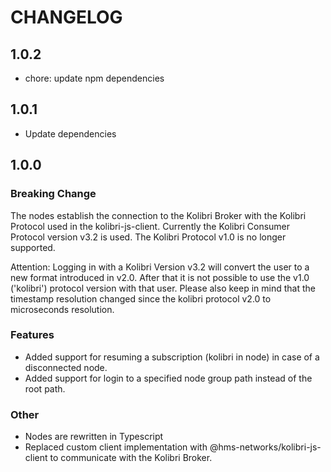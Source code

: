# CHANGELOG

## 1.0.2

- chore: update npm dependencies

## 1.0.1

- Update dependencies

## 1.0.0

### Breaking Change

The nodes establish the connection to the Kolibri Broker with the Kolibri Protocol used in the kolibri-js-client. Currently the Kolibri Consumer Protocol version v3.2 is used. The Kolibri Protocol v1.0 is no longer supported.

Attention: Logging in with a Kolibri Version v3.2 will convert the user to a new format introduced in v2.0. After that it is not possible to use the v1.0 ('kolibri') protocol version with that user.
Please also keep in mind that the timestamp resolution changed since the kolibri protocol v2.0 to microseconds resolution.

### Features

- Added support for resuming a subscription (kolibri in node) in case of a disconnected node.
- Added support for login to a specified node group path instead of the root path.

### Other

- Nodes are rewritten in Typescript
- Replaced custom client implementation with @hms-networks/kolibri-js-client to communicate with the Kolibri Broker.
